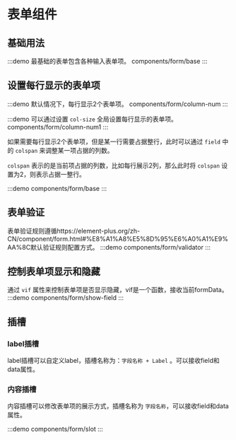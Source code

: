 # 表单组件
## 基础用法
:::demo 最基础的表单包含各种输入表单项。
components/form/base
:::

## 设置每行显示的表单项
:::demo 默认情况下，每行显示2个表单项。
components/form/column-num
:::

:::demo 可以通过设置 `col-size` 全局设置每行显示的表单项。
components/form/column-num1
:::

如果需要每行显示2个表单项，但是某一行需要占据整行，此时可以通过 `field` 中的 `colspan` 来调整某一项占据的列数。

 `colspan` 表示的是当前项占据的列数，比如每行展示2列，那么此时将 `colspan` 设置为2，则表示占据一整行。

:::demo 
components/form/base
:::

## 表单验证
表单验证规则遵循https://element-plus.org/zh-CN/component/form.html#%E8%A1%A8%E5%8D%95%E6%A0%A1%E9%AA%8C默认验证规则配置方式。
:::demo 
components/form/validator
:::

## 控制表单项显示和隐藏
通过 `vif` 属性来控制表单项是否显示隐藏，vif是一个函数，接收当前formData。 
:::demo 
components/form/show-field
:::

## 插槽
### label插槽
label插槽可以自定义label，插槽名称为：` 字段名称 + Label ` 。可以接收field和data属性。
### 内容插槽
内容插槽可以修改表单项的展示方式，插槽名称为 ` 字段名称 `，可以接收field和data属性。

:::demo 
components/form/slot
:::
